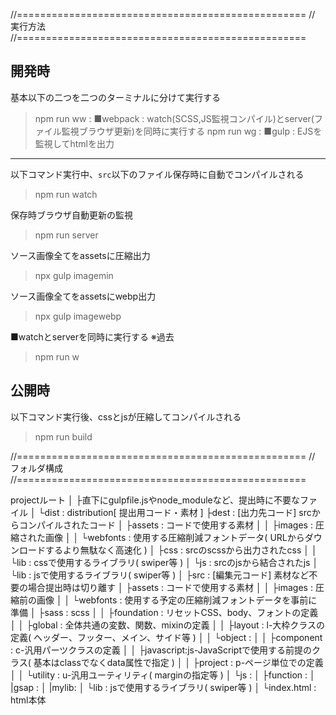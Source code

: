 //==================================================
//    実行方法
//==================================================
## 開発時
基本以下の二つを二つのターミナルに分けて実行する
> npm run ww : ■webpack : watch(SCSS,JS監視コンパイル)とserver(ファイル監視ブラウザ更新)を同時に実行する
> npm run wg : ■gulp : EJSを監視してhtmlを出力

----------------
以下コマンド実行中、`src`以下のファイル保存時に自動でコンパイルされる
> npm run watch

保存時ブラウザ自動更新の監視
> npm run server

ソース画像全てをassetsに圧縮出力
> npx gulp imagemin

ソース画像全てをassetsにwebp出力
> npx gulp imagewebp

■watchとserverを同時に実行する ※過去
> npm run w


## 公開時
以下コマンド実行後、cssとjsが圧縮してコンパイルされる
> npm run build



//==================================================
//    フォルダ構成
//==================================================

projectルート
│
├直下にgulpfile.jsやnode_moduleなど、提出時に不要なファイル
│
└dist : distribution[ 提出用コード・素材 ]
  ├dest : [出力先コード] srcからコンパイルされたコード
  │ ├assets : コードで使用する素材
  │ │ ├images   : 圧縮された画像
  │ │ └webfonts : 使用する圧縮削減フォントデータ( URLからダウンロードするより無駄なく高速化 )
  │ ├css   : srcのscssから出力されたcss
  │ │ └lib : cssで使用するライブラリ( swiper等 )
  │ └js    : srcのjsから結合されたjs
  │   └lib : jsで使用するライブラリ( swiper等 )
  │
  ├src : [編集元コード] 素材など不要の場合提出時は切り離す
  │ ├assets : コードで使用する素材
  │ │ ├images   : 圧縮前の画像
  │ │ └webfonts : 使用する予定の圧縮削減フォントデータを事前に準備
  │ ├sass   : scss
  │ │ ├foundation : リセットCSS、body、フォントの定義
  │ │ ├global : 全体共通の変数、関数、mixinの定義
  │ │ ├layout : l-大枠クラスの定義( ヘッダー、フッター、メイン、サイド等 )
  │ │ └object : 
  │ │   ├component : c-汎用パーツクラスの定義
  │ │   ├javascript:js-JavaScriptで使用する前提のクラス( 基本はclassでなくdata属性で指定 )
  │ │   ├project   : p-ページ単位での定義
  │ │   └utility   : u-汎用ユーティリティ( marginの指定等 )
  │ └js     : 
  │   ├function : 
  │   |gsap :
  │   |mylib:
  │   └lib  : jsで使用するライブラリ( swiper等 )
  │
  └index.html : html本体

